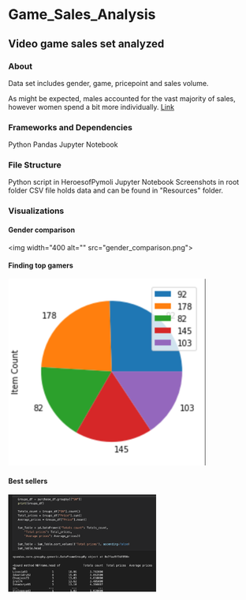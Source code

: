 # Game_Sales_Analysis
## Video game sales set analyzed

### About
Data set includes gender, game, pricepoint and sales volume.  

As might be expected, males accounted for the vast majority of sales, however women spend a bit more individually.
 <a href='https://sherirosalia.github.io/Visualization_Website/'>Link</a>

### Frameworks and Dependencies
Python Pandas
Jupyter Notebook

### File Structure
Python script in HeroesofPymoli Jupyter Notebook
Screenshots in root folder
CSV file holds data and can be found in "Resources" folder.

### Visualizations

#### Gender comparison
<img width="400 alt="" src="gender_comparison.png">

#### Finding top gamers
<img width="400" alt="" src="popular.png">

#### Best sellers
<img width="300" alt="" src="group_top.png">